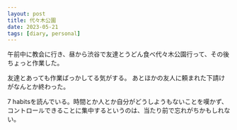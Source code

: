 ```yaml
---
layout: post
title: 代々木公園
date: 2023-05-21
tags: [diary, personal]
---
```

午前中に教会に行き、昼から渋谷で友達とうどん食べ代々木公園行って、その後ちょっと作業した。

友達とあっても作業ばっかしてる気がする。
あとほかの友人に頼まれた下請けがなんとか終わった。

7 habitsを読んでいる。時間とか人とか自分がどうしようもないことを嘆かず、コントロールできることに集中するというのは、当たり前で忘れがちかもしれない。